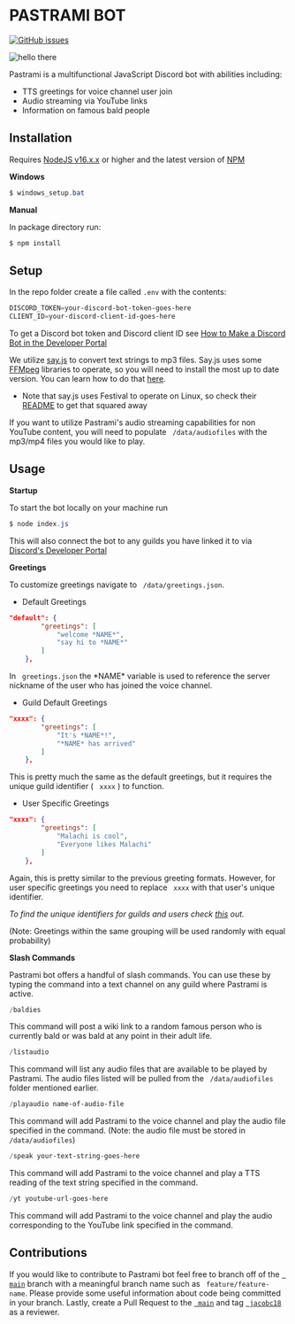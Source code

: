 # PASTRAMI BOT

[![GitHub issues](https://img.shields.io/github/issues/jacobc18/js-discord-bot)](https://github.com/jacobc18/js-discord-bot/issues)

![hello there]("https://media.giphy.com/media/3ornk57KwDXf81rjWM/giphy.gif")




Pastrami is a multifunctional JavaScript Discord bot with abilities including:

- TTS greetings for voice channel user join
- Audio streaming via YouTube links 
- Information on famous bald people

## Installation

Requires [NodeJS v16.x.x](https://nodejs.org/en/) or higher and the latest version of [NPM](https://docs.npmjs.com/cli/v7/commands/npm-install)

**Windows**

```powershell
$ windows_setup.bat
```

**Manual**

In package directory run:

```powershell
$ npm install
```

## Setup

In the repo folder create a file called ``` .env ``` with the contents:

```powershell
DISCORD_TOKEN=your-discord-bot-token-goes-here
CLIENT_ID=your-discord-client-id-goes-here
```

To get a Discord bot token and Discord client ID see [How to Make a Discord Bot in the Developer Portal](https://realpython.com/how-to-make-a-discord-bot-python/#how-to-make-a-discord-bot-in-the-developer-portal)

We utilize [say.js](https://github.com/Marak/say.js) to convert text strings to mp3 files. Say.js uses some [FFMpeg](https://www.ffmpeg.org/) libraries to operate, so you will need to install the most up to date version. You can learn how to do that [here](https://www.wikihow.com/Install-FFmpeg-on-Windows). 

- Note that say.js uses Festival to operate on Linux, so check their [README](https://github.com/Marak/say.js/blob/master/README.md) to get that squared away

If you want to utilize Pastrami's audio streaming capabilities for non YouTube content, you will need to populate ``` /data/audiofiles``` with the mp3/mp4 files you would like to play.

## Usage

**Startup** 

To start the bot locally on your machine run

```powershell
$ node index.js
```

This will also connect the bot to any guilds you have linked it to via [Discord's Developer Portal](http://discordapp.com/developers/applications)

**Greetings**

To customize greetings navigate to ``` /data/greetings.json```. 

- Default Greetings

```json
"default": {
        "greetings": [
            "welcome *NAME*",
            "say hi to *NAME*"
        ]
    },
```

In ``` greetings.json```  the \*NAME\* variable is used to reference the server nickname of the user who has joined the voice channel. 

- Guild Default Greetings 

```json
"xxxx": {
        "greetings": [
            "It's *NAME*!",
            "*NAME* has arrived"
        ]
    },
```

This is pretty much the same as the default greetings, but it requires the unique guild identifier ( ``` xxxx``` ) to function. 

- User Specific Greetings

```json
"xxxx": {
        "greetings": [
            "Malachi is cool",
            "Everyone likes Malachi"
        ]
    },
```

Again, this is pretty similar to the previous greeting formats. However, for user specific greetings you need to replace ``` xxxx``` with that user's unique identifier. 

*To find the unique identifiers for guilds and users check [this](https://support.discord.com/hc/en-us/articles/206346498-Where-can-I-find-my-User-Server-Message-ID-) out.*

(Note: Greetings within the same grouping will be used randomly with equal probability)

**Slash Commands**

Pastrami bot offers a handful of slash commands. You can use these by typing the command into a text channel on any guild where Pastrami is active.

```powershell
/baldies
```

This command will post a wiki link to a random famous person who is currently bald or was bald at any point in their adult life. 

```powershell
/listaudio
```

This command will list any audio files that are available to be played by Pastrami. The audio files listed will be pulled from the ``` /data/audiofiles``` folder mentioned earlier.

```powershell
/playaudio name-of-audio-file
```

This command will add Pastrami to the voice channel and play the audio file specified in the command. (Note: the audio file must be stored in ``` /data/audiofiles```)

```powershell
/speak your-text-string-goes-here
```

This command will add Pastrami to the voice channel and play a TTS reading of the text string specified in the command.

```powershell
/yt youtube-url-goes-here
```

This command will add Pastrami to the voice channel and play the audio corresponding to the YouTube link specified in the command.

## Contributions 

If you would like to contribute to Pastrami bot feel free to branch off of the [``` main```](https://github.com/jacobc18/js-discord-bot) branch with a meaningful branch name such as ``` feature/feature-name```. Please provide some useful information about code being committed in your branch. Lastly, create a Pull Request to the [``` main```](https://github.com/jacobc18/js-discord-bot) and tag [``` jacobc18```](https://github.com/jacobc18) as a reviewer.
